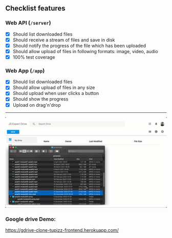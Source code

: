 ## Checklist features

### Web API (`/server`)
- [x] Should list downloaded files
- [x] Should receive a stream of files and save in disk
- [x] Should notify the progress of the file which has been uploaded
- [x] Should allow upload of files in following formats: image, video, audio
- [x] 100% test coverage

### Web App (`/app`)

- [x] Should list downloaded files
- [x] Should allow upload of files in any size
- [x] Should upload when user clicks a button
- [x] Should show the progress
- [x] Upload on drag'n'drop

---

![](docs/demo.gif)


###  Google drive Demo:

https://gdrive-clone-tupizz-frontend.herokuapp.com/
